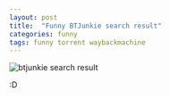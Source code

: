 ```yaml
---
layout: post
title:  "Funny BTJunkie search result"
categories: funny 
tags: funny torrent waybackmachine
---
```


![btjunkie search result](/images/2009-btjunkie.jpg)

:D
